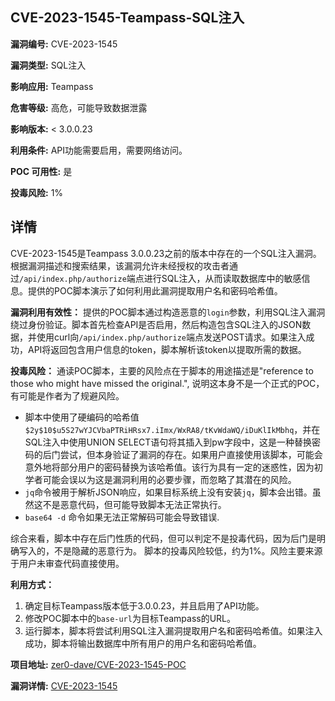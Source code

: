## CVE-2023-1545-Teampass-SQL注入

**漏洞编号:** CVE-2023-1545

**漏洞类型:** SQL注入

**影响应用:** Teampass

**危害等级:** 高危，可能导致数据泄露

**影响版本:** < 3.0.0.23

**利用条件:** API功能需要启用，需要网络访问。

**POC 可用性:** 是

**投毒风险:** 1%

## 详情

CVE-2023-1545是Teampass 3.0.0.23之前的版本中存在的一个SQL注入漏洞。根据漏洞描述和搜索结果，该漏洞允许未经授权的攻击者通过`/api/index.php/authorize`端点进行SQL注入，从而读取数据库中的敏感信息。提供的POC脚本演示了如何利用此漏洞提取用户名和密码哈希值。

**漏洞利用有效性：**
提供的POC脚本通过构造恶意的`login`参数，利用SQL注入漏洞绕过身份验证。脚本首先检查API是否启用，然后构造包含SQL注入的JSON数据，并使用curl向`/api/index.php/authorize`端点发送POST请求。如果注入成功，API将返回包含用户信息的token，脚本解析该token以提取所需的数据。

**投毒风险：**
通读POC脚本，主要的风险点在于脚本的用途描述是"reference to those who might have missed the original.",  说明这本身不是一个正式的POC，有可能是作者为了规避风险。
- 脚本中使用了硬编码的哈希值`$2y$10$u5S27wYJCVbaPTRiHRsx7.iImx/WxRA8/tKvWdaWQ/iDuKlIkMbhq`，并在SQL注入中使用UNION SELECT语句将其插入到pw字段中，这是一种替换密码的后门尝试，但本身验证了漏洞的存在。如果用户直接使用该脚本，可能会意外地将部分用户的密码替换为该哈希值。该行为具有一定的迷惑性，因为初学者可能会误以为这是漏洞利用的必要步骤，而忽略了其潜在的风险。
- `jq`命令被用于解析JSON响应，如果目标系统上没有安装`jq`，脚本会出错。虽然这不是恶意代码，但可能导致脚本无法正常执行。
-  `base64 -d` 命令如果无法正常解码可能会导致错误.

综合来看，脚本中存在后门性质的代码，但可以判定不是投毒代码，因为后门是明确写入的，不是隐藏的恶意行为。
脚本的投毒风险较低，约为1%。风险主要来源于用户未审查代码直接使用。

**利用方式：**
1.  确定目标Teampass版本低于3.0.0.23，并且启用了API功能。
2.  修改POC脚本中的`base-url`为目标Teampass的URL。
3.  运行脚本，脚本将尝试利用SQL注入漏洞提取用户名和密码哈希值。如果注入成功，脚本将输出数据库中所有用户的用户名和密码哈希值。

**项目地址:** [zer0-dave/CVE-2023-1545-POC](https://github.com/zer0-dave/CVE-2023-1545-POC)

**漏洞详情:** [CVE-2023-1545](https://nvd.nist.gov/vuln/detail/CVE-2023-1545)